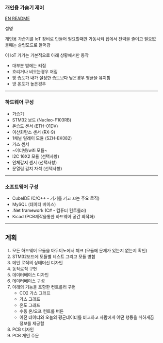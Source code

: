 ### 개인용 가습기 제어

[EN README](https://github.com/JulyJun/pes/blob/main/README.md)

설명

개인용 가습기를 IoT 장비로 만들어 필요할때만 가동시켜 집에서 전력을 줄이고 필요없을떄는 슬립모드로 들어감

이 IoT 기기는 기본적으로 아래 상황에서만 동작

* 대부분 밤에는 켜짐
* 흐리거나 비오는경우 꺼짐
* 방 습도가 내가 설정한 습도보다 낮은경우 평균을 유지함
* 방 온도가 높은경우

* * *

### 하드웨어 구성

* 가습기
* STM32 보드 (Nucleo-F103RB)
* 온습도 센서 (ETH-01DV)
* 이산화탄소 센서 (RX-9)
* 1채널 릴레이 모듈 (SZH-EK082)
* 가스 센서
* ~이더넷/wifi 모듈~
* I2C 16X2 모듈 (선택사항)
* 인체감지 센서 (선택사항)
* 문열림 감지 자석 (선택사항)

*  *  *

### 소프트웨어 구성

- CubeIDE (C/C++ - 기기를 키고 끄는 주요 로직)
- MySQL (데이터 베이스)
- .Net framework (C# - 컴퓨터 컨트롤러)
- Kicad (PCB제작을통한 하드웨어 공간 최적화)

*  *  *

## 계획

1. 모든 하드웨어 모듈을 아두이노에서 체크 (모듈에 문제가 있는지 없는지 확인)
2. STM32보드에 모듈별 테스트 그리고 모듈 병합
3. 메인 로직의 상태머신 디자인
4. 동작로직 구현
5. 데이터베이스 디자인
6. 데이터베이스 구성
7. 아래의 기능을 포함한 컨트롤러 구현
     - CO2 가스 그래프
     - 가스 그래프
     - 온도 그래프
     - 수동 온/오프 컨트롤 버튼
     - 이전 데이터와 오늘의 평균데이터를 비교하고 사람에게 어떤 행동을 취하게끔 정보를 제공함
8. PCB 디자인
9. PCB 개인 주문
